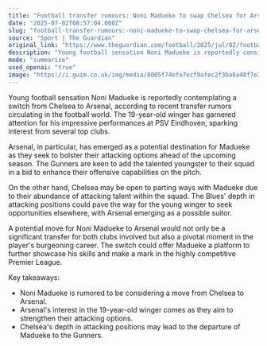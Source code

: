 ```yaml
---
title: "Football transfer rumours: Noni Madueke to swap Chelsea for Arsenal?"
date: "2025-07-02T08:57:04.000Z"
slug: "football-transfer-rumours:-noni-madueke-to-swap-chelsea-for-arsenal"
source: "Sport | The Guardian"
original_link: "https://www.theguardian.com/football/2025/jul/02/football-transfer-rumours-noni-madueke-to-swap-chelsea-for-arsenal"
description: "Young football sensation Noni Madueke is reportedly considering a transfer from Chelsea to Arsenal, with the Gunners looking to add the talented winger to their squad. Arsenal's interest in Madueke comes as they aim to enhance their attacking capabilities for the upcoming season. Chelsea's abundance of attacking talent could pave the way for Madueke to seek opportunities elsewhere, making a potential move to Arsenal a significant development in the player's career."
mode: "summarize"
used_openai: "true"
image: "https://i.guim.co.uk/img/media/8005f74efe7ecf9afec2f3ba6a48f7e3c3615a46/186_102_6699_5362/master/6699.jpg?width=1200&height=630&quality=85&auto=format&fit=crop&overlay-align=bottom%2Cleft&overlay-width=100p&overlay-base64=L2ltZy9zdGF0aWMvb3ZlcmxheXMvdGctZGVmYXVsdC5wbmc&enable=upscale&s=518130519e57eff1bba94976fbee968b"
---
```


Young football sensation Noni Madueke is reportedly contemplating a switch from Chelsea to Arsenal, according to recent transfer rumors circulating in the football world. The 19-year-old winger has garnered attention for his impressive performances at PSV Eindhoven, sparking interest from several top clubs.

Arsenal, in particular, has emerged as a potential destination for Madueke as they seek to bolster their attacking options ahead of the upcoming season. The Gunners are keen to add the talented youngster to their squad in a bid to enhance their offensive capabilities on the pitch.

On the other hand, Chelsea may be open to parting ways with Madueke due to their abundance of attacking talent within the squad. The Blues' depth in attacking positions could pave the way for the young winger to seek opportunities elsewhere, with Arsenal emerging as a possible suitor.

A potential move for Noni Madueke to Arsenal would not only be a significant transfer for both clubs involved but also a pivotal moment in the player's burgeoning career. The switch could offer Madueke a platform to further showcase his skills and make a mark in the highly competitive Premier League.

Key takeaways:
- Noni Madueke is rumored to be considering a move from Chelsea to Arsenal.
- Arsenal's interest in the 19-year-old winger comes as they aim to strengthen their attacking options.
- Chelsea's depth in attacking positions may lead to the departure of Madueke to the Gunners.